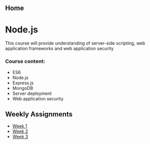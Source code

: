 ## Home
# Node.js
This course will provide understanding of server-side scripting, web application frameworks and web application security

### Course content:
* ES6
* Node.js
* Express.js
* MongoDB
* Server deployment 
* Web application security

## Weekly Assignments
* [Week 1](https://github.com/ilkkamtk/SSSF-course/tree/master/Assignments/Week2/W2-Week-assignment.md)
* [Week 2](https://github.com/ilkkamtk/SSSF-course/tree/master/Assignments/Week3/W3-Week-assignment.md)
* [Week 3](https://github.com/ilkkamtk/SSSF-course/tree/master/Assignments/Week4/W4-Week-assignment.md)
